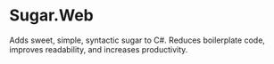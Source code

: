 Sugar.Web
=========

Adds sweet, simple, syntactic sugar to C#.  Reduces boilerplate code, improves readability, and increases productivity.
